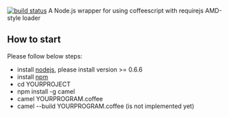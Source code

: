 [![build status](https://secure.travis-ci.org/mountain/camel.png)](http://travis-ci.org/mountain/camel)
A Node.js wrapper for using coffeescript with requirejs AMD-style loader

## How to start

Please follow below steps:

 * install [nodejs](http://nodejs.org), please install version >= 0.6.6
 * install [npm](http://npmjs.org)
 * cd YOURPROJECT
 * npm install -g camel
 * camel YOURPROGRAM.coffee
 * camel --build YOURPROGRAM.coffee (is not implemented yet)

